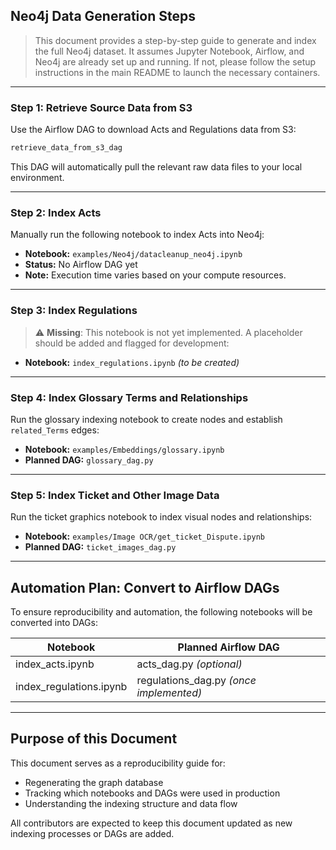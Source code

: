 ## Neo4j Data Generation Steps

> This document provides a step-by-step guide to generate and index the full Neo4j dataset. It assumes Jupyter Notebook, Airflow, and Neo4j are already set up and running. If not, please follow the setup instructions in the main README to launch the necessary containers.

---

### Step 1: Retrieve Source Data from S3

Use the Airflow DAG to download Acts and Regulations data from S3:

```bash
retrieve_data_from_s3_dag
```

This DAG will automatically pull the relevant raw data files to your local environment.

---

### Step 2: Index Acts

Manually run the following notebook to index Acts into Neo4j:

- **Notebook:** `examples/Neo4j/datacleanup_neo4j.ipynb`
- **Status:** No Airflow DAG yet
- **Note:** Execution time varies based on your compute resources.

---

### Step 3: Index Regulations

> ⚠️ **Missing**: This notebook is not yet implemented. A placeholder should be added and flagged for development:

- **Notebook:** `index_regulations.ipynb` *(to be created)*

---

### Step 4: Index Glossary Terms and Relationships

Run the glossary indexing notebook to create nodes and establish `related_Terms` edges:

- **Notebook:** `examples/Embeddings/glossary.ipynb`
- **Planned DAG:** `glossary_dag.py`

---

### Step 5: Index Ticket and Other Image Data

Run the ticket graphics notebook to index visual nodes and relationships:

- **Notebook:** `examples/Image OCR/get_ticket_Dispute.ipynb`
- **Planned DAG:** `ticket_images_dag.py`

---

## Automation Plan: Convert to Airflow DAGs

To ensure reproducibility and automation, the following notebooks will be converted into DAGs:

| Notebook | Planned Airflow DAG |
|----------|---------------------|
| index_acts.ipynb                          | acts_dag.py *(optional)* |
| index_regulations.ipynb                   | regulations_dag.py *(once implemented)* |

---

## Purpose of this Document

This document serves as a reproducibility guide for:
- Regenerating the graph database
- Tracking which notebooks and DAGs were used in production
- Understanding the indexing structure and data flow

All contributors are expected to keep this document updated as new indexing processes or DAGs are added.

